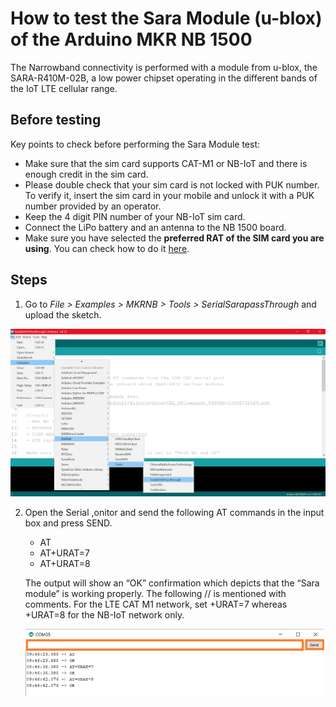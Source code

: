 # How to test the Sara Module (u-blox) of the Arduino MKR NB 1500

The Narrowband connectivity is performed with a module from u-blox, the SARA-R410M-02B, a low power chipset operating in the different bands of the IoT LTE cellular range.

## Before testing

Key points to check before performing the Sara Module test:
* Make sure that the sim card supports CAT-M1 or NB-IoT and there is enough credit in the sim card.
* Please double check that your sim card is not locked with PUK number. To verify it, insert the sim card in your mobile and unlock it with a PUK number provided by an operator.
* Keep the 4 digit PIN number of your NB-IoT sim card.
* Connect the LiPo battery and an antenna to the NB 1500 board.
* Make sure you have selected the **preferred RAT of the SIM card you are using**. You can check how to do it [here](https://github.com/charlesbones/HC/blob/master/Hardware/Boards/How_to_change_the_Radio_Access_Technology_-RAT-_on_MKR_NB_1500.md#how-to-change-the-radio-access-technology-rat-on-mkr-nb-1500).

## Steps

1. Go to *File > Examples > MKRNB > Tools > SerialSarapassThrough* and upload the sketch.

  ![Example location](/assets/img/hardware/boards/SaraTest3.png)

2. Open the Serial ,onitor and send the following AT commands in the input box and press SEND.
   * AT
   * AT+URAT=7                 
   * AT+URAT=8  

   The output will show an “OK” confirmation which depicts that the “Sara module” is working properly. The following // is mentioned with comments. For the LTE CAT M1 network, set +URAT=7 whereas +URAT=8 for the NB-IoT network only.

   ![Example location](/assets/img/hardware/boards/SaraTest4.png)
